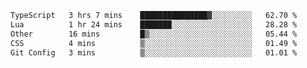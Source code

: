 
<!--START_SECTION:waka-->

```txt
TypeScript   3 hrs 7 mins    ███████████████▓░░░░░░░░░   62.70 %
Lua          1 hr 24 mins    ███████░░░░░░░░░░░░░░░░░░   28.28 %
Other        16 mins         █▒░░░░░░░░░░░░░░░░░░░░░░░   05.44 %
CSS          4 mins          ▒░░░░░░░░░░░░░░░░░░░░░░░░   01.49 %
Git Config   3 mins          ▒░░░░░░░░░░░░░░░░░░░░░░░░   01.01 %
```

<!--END_SECTION:waka-->
